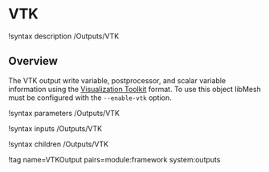 # VTK

!syntax description /Outputs/VTK

## Overview

The VTK output write variable, postprocessor, and scalar variable information using the
[Visualization Toolkit](https://vtk.org/) format. To use this object libMesh must
be configured with the `--enable-vtk` option.

!syntax parameters /Outputs/VTK

!syntax inputs /Outputs/VTK

!syntax children /Outputs/VTK

!tag name=VTKOutput pairs=module:framework system:outputs
